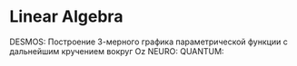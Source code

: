 # Linear Algebra
DESMOS: Построение 3-мерного графика параметрической функции с дальнейшим кручением вокруг Oz
NEURO:
QUANTUM: 
